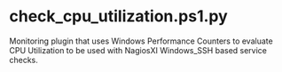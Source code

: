 # check_cpu_utilization.ps1.py
Monitoring plugin that uses Windows Performance Counters to evaluate CPU Utilization to be used with NagiosXI Windows_SSH based service checks.
